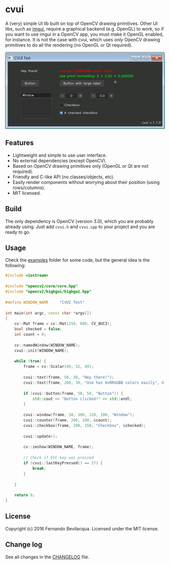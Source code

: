 cvui
=====
A (very) simple UI lib built on top of OpenCV drawing primitives. Other UI libs, such as [imgui](https://github.com/ocornut/imgui), require a graphical backend (e.g. OpenGL) to work, so if you want to use imgui in a OpenCV app, you must make it OpenGL enabled, for instance. It is not the case with cvui, which uses *only* OpenCV drawing primitives to do all the rendering (no OpenGL or Qt required).

![image](https://raw.githubusercontent.com/Dovyski/depository/master/cvui.png?20160819)

Features
--------
- Lightweight and simple to use user interface.
- No external dependencies (except OpenCV).
- Based on OpenCV drawing primitives only (OpenGL or Qt are not required).
- Friendly and C-like API (no classes/objects, etc).
- Easily render components without worrying about their position (using rows/columns).
- MIT licensed.

Build
-----
The only dependency is OpenCV (version 3.0), which you are probably already using. Just add `cvui.h` and `cvui.cpp` to your project and you are ready to go.

Usage
-----
Check the [examples](https://github.com/Dovyski/cvui/tree/master/example) folder for some code, but the general idea is the following:

```c++
#include <iostream>

#include "opencv2/core/core.hpp"
#include "opencv2/highgui/highgui.hpp"

#define WINDOW_NAME		"CVUI Test"

int main(int argc, const char *argv[])
{
	cv::Mat frame = cv::Mat(250, 600, CV_8UC3);
	bool checked = false;
	int count = 0;

	cv::namedWindow(WINDOW_NAME);
	cvui::init(WINDOW_NAME);

	while (true) {
		frame = cv::Scalar(49, 52, 49);

		cvui::text(frame, 50, 30, "Hey there!");
		cvui::text(frame, 200, 30, "Use hex 0xRRGGBB colors easily", 0.4, 0xff0000);

		if (cvui::button(frame, 50, 50, "Button")) {
			std::cout << "Button clicked!" << std::endl;
		}

		cvui::window(frame, 50, 100, 120, 100, "Window");
		cvui::counter(frame, 200, 100, &count);
		cvui::checkbox(frame, 200, 150, "Checkbox", &checked);

		cvui::update();

		cv::imshow(WINDOW_NAME, frame);
		
        // Check if ESC key was pressed
        if (cvui::lastKeyPressed() == 27) {
            break;
        }

	}

	return 0;
}
```

License
-----
Copyright (c) 2016 Fernando Bevilacqua. Licensed under the MIT license.

Change log
-----
See all changes in the [CHANGELOG](https://github.com/Dovyski/cvui/tree/master/CHANGELOG.md) file.
